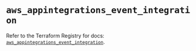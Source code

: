# `aws_appintegrations_event_integration`

Refer to the Terraform Registry for docs: [`aws_appintegrations_event_integration`](https://registry.terraform.io/providers/hashicorp/aws/6.5.0/docs/resources/appintegrations_event_integration).
